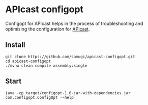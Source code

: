 # APIcast configopt
Configopt for APIcast helps in the process of troubleshooting and optimising the configuration for [APIcast](https://github.com/3scale/apicast).

## Install
```
git clone https://github.com/samugi/apicast-configopt.git
cd apicast-configopt
./mvnw clean compile assembly:single
```

## Start
`java -cp target/configopt-1.0-jar-with-dependencies.jar com.configopt.ConfigOpt --help`
